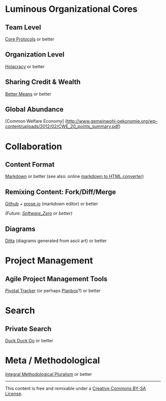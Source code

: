 Luminous Organizational Cores
=============================

Team Level
----------
[Core Protocols](http://liveingreatness.com/files/core-protocols-3.03.html) or better

Organization Level
------------------
[Holacracy](http://www.holacracy.org/sites/default/files/resources/holacracy_constitution_v3.0_0.pdf) or better
    
Sharing Credit & Wealth
-----------------------
[Better Means](http://bettermeans.com/front/open_enterprise_governance_model.html) or better                   

Global Abundance
-----------------
[Common Welfare Economy] (http://www.gemeinwohl-oekonomie.org/wp-content/uploads/2012/02/CWE_20_points_summary.pdf) 


Collaboration
=============                       

Content Format
--------------
[Markdown](http://whatismarkdown.com/) or better (see also: online [markdown to HTML converter](http://daringfireball.net/projects/markdown/dingus))

Remixing Content: Fork/Diff/Merge
---------------------------------
[Github](https://help.github.com/) + [prose.io](http://prose.io/) (markdown editor) or better

_(Future: [Software_Zero](http://enlightenedstructure.org/Software_Zero/) or better)_

Diagrams
--------
[Ditta](http://ditaa.sourceforge.net/) (diagrams generated from ascii art) or better
                     
                                                 
Project Management
==================
              
Agile Project Management Tools
------------------------------
[Pivotal Tracker](http://www.pivotaltracker.com/) (or perhaps [Planbox](http://www.planbox.com/)?) or better

Search
======

Private Search
--------------
[Duck Duck Go](https://duckduckgo.com) or better

Meta / Methodological
=====================
[Integral Methodological Pluralism](http://www.slideshare.net/timbomb/integral-methodological-pluralismkey) or better



* * *

This content is free and remixable under a
<a rel="license" href="http://creativecommons.org/licenses/by-sa/3.0/">Creative Commons BY-SA License</a>.

